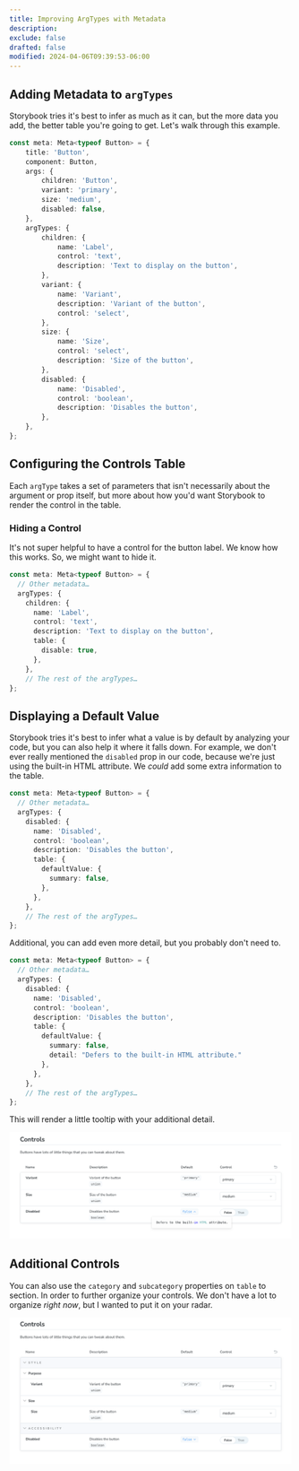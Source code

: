 ```yaml
---
title: Improving ArgTypes with Metadata
description:
exclude: false
drafted: false
modified: 2024-04-06T09:39:53-06:00
---
```


## Adding Metadata to `argTypes`

Storybook tries it's best to infer as much as it can, but the more data you add, the better table you're going to get. Let's walk through this example.

```ts
const meta: Meta<typeof Button> = {
	title: 'Button',
	component: Button,
	args: {
		children: 'Button',
		variant: 'primary',
		size: 'medium',
		disabled: false,
	},
	argTypes: {
		children: {
			name: 'Label',
			control: 'text',
			description: 'Text to display on the button',
		},
		variant: {
			name: 'Variant',
			description: 'Variant of the button',
			control: 'select',
		},
		size: {
			name: 'Size',
			control: 'select',
			description: 'Size of the button',
		},
		disabled: {
			name: 'Disabled',
			control: 'boolean',
			description: 'Disables the button',
		},
	},
};
```

## Configuring the Controls Table

Each `argType` takes a set of parameters that isn't necessarily about the argument or prop itself, but more about how you'd want Storybook to render the control in the table.

### Hiding a Control

It's not super helpful to have a control for the button label. We know how this works. So, we might want to hide it.

```ts
const meta: Meta<typeof Button> = {
  // Other metadata…
  argTypes: {
    children: {
      name: 'Label',
      control: 'text',
      description: 'Text to display on the button',
      table: {
        disable: true,
      },
    },
    // The rest of the argTypes…
};
```

## Displaying a Default Value

Storybook tries it's best to infer what a value is by default by analyzing your code, but you can also help it where it falls down. For example, we don't ever really mentioned the `disabled` prop in our code, because we're just using the built-in HTML attribute. We _could_ add some extra information to the table.

```ts
const meta: Meta<typeof Button> = {
  // Other metadata…
  argTypes: {
    disabled: {
      name: 'Disabled',
      control: 'boolean',
      description: 'Disables the button',
      table: {
        defaultValue: {
          summary: false,
        },
      },
    },
    // The rest of the argTypes…
};
```

Additional, you can add even more detail, but you probably don't need to.

```ts
const meta: Meta<typeof Button> = {
  // Other metadata…
  argTypes: {
    disabled: {
      name: 'Disabled',
      control: 'boolean',
      description: 'Disables the button',
      table: {
        defaultValue: {
          summary: false,
          detail: "Defers to the built-in HTML attribute."
        },
      },
    },
    // The rest of the argTypes…
};
```

This will render a little tooltip with your additional detail.

![Additional details are rendered in a small tooltip](../../assets/storybook-arg-types-detail.png)

## Additional Controls

You can also use the `category` and `subcategory` properties on `table` to section. In order to further organize your controls. We don't have a lot to organize _right now_, but I wanted to put it on your radar.

![](../../assets/storybook-figma-categories-and-subcategories.png)
